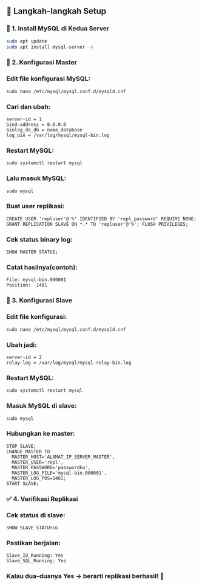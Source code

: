 ## 🚀 Langkah-langkah Setup

### 🧱 1. Install MySQL di Kedua Server

```bash
sudo apt update
sudo apt install mysql-server -y
```

### 🧭 2. Konfigurasi Master

### Edit file konfigurasi MySQL:

```
sudo nano /etc/mysql/mysql.conf.d/mysqld.cnf
```
### Cari dan ubah:

```
server-id = 1
bind-address = 0.0.0.0
binlog_do_db = nama_database
log_bin = /var/log/mysql/mysql-bin.log
```

### Restart MySQL:

```
sudo systemctl restart mysql
```
### Lalu masuk MySQL:

```
sudo mysql
```

### Buat user replikasi:

```
CREATE USER 'repluser'@'%' IDENTIFIED BY 'repl_password' REQUIRE NONE; GRANT REPLICATION SLAVE ON *.* TO 'repluser'@'%'; FLUSH PRIVILEGES;
```

### Cek status binary log:

```
SHOW MASTER STATUS;
```

### Catat hasilnya(contoh):

```
File: mysql-bin.000001
Position:  1481
```

### 🧭 3. Konfigurasi Slave

### Edit file konfigurasi:

```
sudo nano /etc/mysql/mysql.conf.d/mysqld.cnf
```

### Ubah jadi:

```
server-id = 2
relay-log = /var/log/mysql/mysql-relay-bin.log
```

### Restart MySQL:

```
sudo systemctl restart mysql
```

### Masuk MySQL di slave:

```
sudo mysql
```

### Hubungkan ke master:

```
STOP SLAVE;
CHANGE MASTER TO
  MASTER_HOST='ALAMAT_IP_SERVER_MASTER',
  MASTER_USER='repl',
  MASTER_PASSWORD='passwordku',
  MASTER_LOG_FILE='mysql-bin.000001',
  MASTER_LOG_POS=1481;
START SLAVE;
```

### ✅ 4. Verifikasi Replikasi

### Cek status di slave:

```
SHOW SLAVE STATUS\G
```

### Pastikan berjalan:

```
Slave_IO_Running: Yes
Slave_SQL_Running: Yes
```

### Kalau dua-duanya Yes → berarti replikasi berhasil! 🎉
